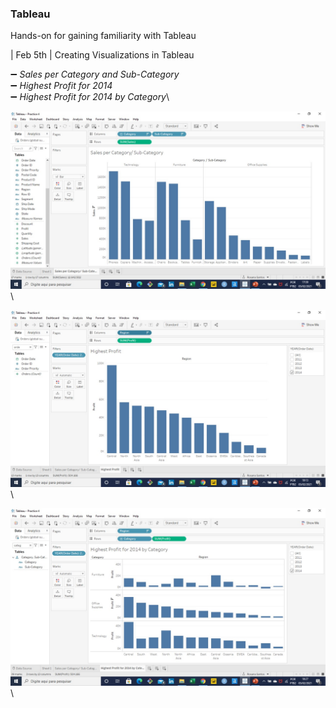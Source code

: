### Tableau
Hands-on for gaining familiarity with Tableau

| Feb 5th | Creating Visualizations in Tableau
 
:heavy_minus_sign:  _Sales per Category and Sub-Category_ \
:heavy_minus_sign:  _Highest Profit for 2014_\
:heavy_minus_sign:  _Highest Profit for 2014 by Category_\

![Tableau]( https://github.com/RosanaFSS/Tableau/blob/main/Intro%20to%20Data%20Visualization/Sales%20per%20Category%20and%20Sub-Category.jpg )\\

![Tableau]( https://github.com/RosanaFSS/Tableau/blob/main/Intro%20to%20Data%20Visualization/Highest%20Profit%20for%202014.jpg )\\

![Tableau]( https://github.com/RosanaFSS/Tableau/blob/main/Intro%20to%20Data%20Visualization/Highest%20Profit%20for%202014%20by%20Category.jpg )\\
